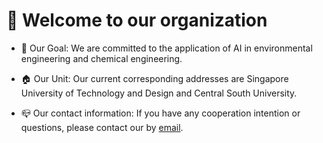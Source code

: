 # 👋 Welcome to our organization

- 🎯 Our Goal: We are committed to the application of AI in environmental engineering and chemical engineering.
 
- 🏠 Our Unit: Our current corresponding addresses are Singapore University of Technology and Design and Central South University.
  
- 📪 Our contact information: If you have any cooperation intention or questions, please contact our by [email](mailto:yaojj0412@outlook.com).
